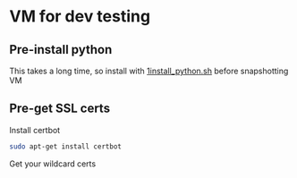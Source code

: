 # VM for dev testing

## Pre-install python

This takes a long time, so install with [1install_python.sh](1install_python.sh) before snapshotting VM

## Pre-get SSL certs

Install certbot

```bash
sudo apt-get install certbot
```

Get your wildcard certs

```bash

```